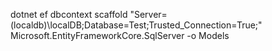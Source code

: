 dotnet ef dbcontext scaffold "Server=(localdb)\localDB;Database=Test;Trusted_Connection=True;" Microsoft.EntityFrameworkCore.SqlServer -o Models

